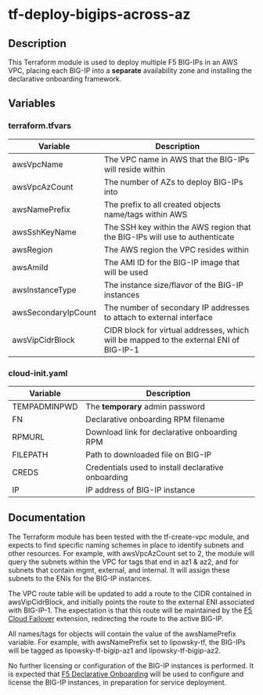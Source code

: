 # tf-deploy-bigips-across-az

## Description

This Terraform module is used to deploy multiple F5 BIG-IPs in an AWS VPC, placing each BIG-IP into a **separate** availability zone and installing the declarative onboarding framework.

## Variables

### terraform.tfvars

| Variable | Description |
| -------- | ----------- |
| awsVpcName | The VPC name in AWS that the BIG-IPs will reside within |
| awsVpcAzCount | The number of AZs to deploy BIG-IPs into |
| awsNamePrefix | The prefix to all created objects name/tags within AWS |
| awsSshKeyName | The SSH key within the AWS region that the BIG-IPs will use to authenticate |
| awsRegion | The AWS region the VPC resides within |
| awsAmiId | The AMI ID for the BIG-IP image that will be used |
| awsInstanceType | The instance size/flavor of the BIG-IP instances |
| awsSecondaryIpCount | The number of secondary IP addresses to attach to external interface |
| awsVipCidrBlock | CIDR block for virtual addresses, which will be mapped to the external ENI of BIG-IP-1 |

### cloud-init.yaml

| Variable | Description |
| -------- | ----------- |
| TEMPADMINPWD | The **temporary** admin password |
| FN | Declarative onboarding RPM filename |
| RPMURL | Download link for declarative onboarding RPM |
| FILEPATH | Path to downloaded file on BIG-IP |
| CREDS | Credentials used to install declarative onboarding |
| IP | IP address of BIG-IP instance |

## Documentation

The Terraform module has been tested with the tf-create-vpc module, and expects to find specific naming schemes in place to identify subnets and other resources.  For example, with awsVpcAzCount set to 2, the module will query the subnets within the VPC for tags that end in az1 & az2, and for subnets that contain mgmt, external, and internal.  It will assign these subnets to the ENIs for the BIG-IP instances.

The VPC route table will be updated to add a route to the CIDR contained in awsVipCidrBlock, and initially points the route to the external ENI associated with BIG-IP-1.  The expectation is that this route will be maintained by the [F5 Cloud Failover](https://clouddocs.f5networks.net/products/extensions/f5-cloud-failover/latest/) extension, redirecting the route to the active BIG-IP.

All names/tags for objects will contain the value of the awsNamePrefix variable.  For example, with awsNamePrefix set to lipowsky-tf, the BIG-IPs will be tagged as lipowsky-tf-bigip-az1 and lipowsky-tf-bigip-az2.

No further licensing or configuration of the BIG-IP instances is performed.  It is expected that [F5 Declarative Onboarding](https://clouddocs.f5.com/products/extensions/f5-declarative-onboarding/latest/) will be used to configure and license the BIG-IP instances, in preparation for service deployment.

